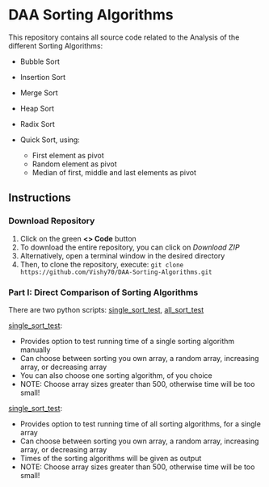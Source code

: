 # DAA Sorting Algorithms

This repository contains all source code related to the Analysis of the different Sorting Algorithms:

- Bubble Sort
- Insertion Sort
- Merge Sort
- Heap Sort
- Radix Sort
- Quick Sort, using:

  - First element as pivot
  - Random element as pivot
  - Median of first, middle and last elements as pivot

## Instructions

### Download Repository

1. Click on the green **<> Code** button
2. To download the entire repository, you can click on *Download ZIP*
3. Alternatively, open a terminal window in the desired directory
4. Then, to clone the repository, execute: `git clone https://github.com/Vishy70/DAA-Sorting-Algorithms.git`

### Part I: Direct Comparison of Sorting Algorithms

There are two python scripts: [single_sort_test](single_sort_test.py), [all_sort_test](all_sort_test.py)

[single_sort_test](single_sort_test.py):

- Provides option to test running time of a single sorting algorithm manually
- Can choose between sorting you own array, a random array, increasing array, or decreasing array
- You can also choose one sorting algorithm, of you choice
- NOTE: Choose array sizes greater than 500, otherwise time will be too small!

[single_sort_test](single_sort_test.py):

- Provides option to test running time of all sorting algorithms, for a single array
- Can choose between sorting you own array, a random array, increasing array, or decreasing array
- Times of the sorting algorithms will be given as output
- NOTE: Choose array sizes greater than 500, otherwise time will be too small!
